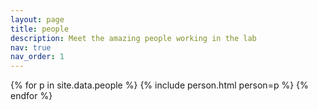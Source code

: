 ```yaml
---
layout: page
title: people
description: Meet the amazing people working in the lab
nav: true
nav_order: 1
---
```


{% for p in site.data.people %}
  {% include person.html person=p %}
{% endfor %}

